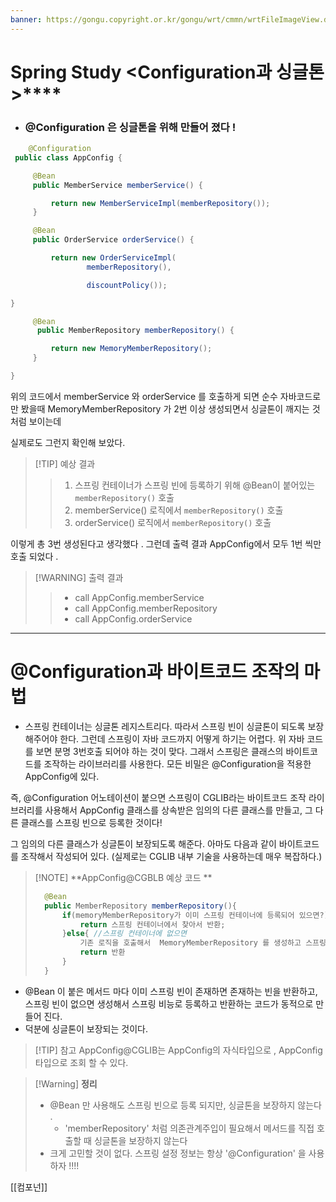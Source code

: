 ```yaml
---
banner: https://gongu.copyright.or.kr/gongu/wrt/cmmn/wrtFileImageView.do?wrtSn=11288959&filePath=L2Rpc2sxL25ld2RhdGEvMjAxNS8wMi9DTFM2OS9OVVJJXzAwMV8wNDQ1X251cmltZWRpYV8yMDE1MTIwMw==&thumbAt=Y&thumbSe=b_tbumb&wrtTy=10006
---
```

# Spring Study  <Configuration과 싱글톤 >****
- ### @Configuration 은 싱글톤을 위해 만들어 졌다 ! 

``` java
	@Configuration
 public class AppConfig {

     @Bean     
     public MemberService memberService() {

         return new MemberServiceImpl(memberRepository());
     }

     @Bean     
     public OrderService orderService() {

         return new OrderServiceImpl(
                 memberRepository(),

                 discountPolicy());

}

     @Bean    
      public MemberRepository memberRepository() {

         return new MemoryMemberRepository();
     }

}
```

위의 코드에서  memberService 와 orderService 를 호출하게 되면 순수 자바코드로만 봤을때 
MemoryMemberRepository 가 2번 이상 생성되면서 싱글톤이 깨지는 것 처럼 보이는데 

실제로도 그런지 확인해 보았다. 

> [!TIP] 예상 결과 
>>1. 스프링 컨테이너가 스프링 빈에 등록하기 위해 @Bean이 붙어있는 `memberRepository()` 호출
>>3. memberService() 로직에서 `memberRepository()` 호출
  >>3. orderService() 로직에서 `memberRepository()` 호출

이렇게 총 3번 생성된다고 생각했다 . 
그런데 출력 결과 AppConfig에서 모두 1번 씩만 호출 되었다 .

> [!WARNING] 출력 결과 
>>- call AppConfig.memberService
>>- call AppConfig.memberRepository
>>- call AppConfig.orderService



---
# @Configuration과 바이트코드 조작의 마법 

- 스프링 컨테이너는 싱글톤 레지스트리다. 따라서 스프링 빈이 싱글톤이 되도록 보장해주어야 한다. 그런데 스프링이 자바 코드까지 어떻게 하기는 어렵다. 위 자바 코드를 보면 분명 3번호출 되어야 하는 것이 맞다. 그래서 스프링은 클래스의 바이트코드를 조작하는 라이브러리를 사용한다. 모든 비밀은 @Configuration을 적용한 AppConfig에 있다. 

즉, @Configuration 어노테이션이 붙으면 스프링이 CGLIB라는 바이트코드 조작 라이브러리를 사용해서 AppConfig 클래스를 상속받은 임의의 다른 클래스를 만들고, 그 다른 클래스를 스프링 빈으로 등록한 것이다! 

그 임의의 다른 클래스가 싱글톤이 보장되도록 해준다. 아마도 다음과 같이 바이트코드를 조작해서 작성되어 있다. (실제로는 CGLIB 내부 기술을 사용하는데 매우 복잡하다.)


>[!NOTE] **AppConfig@CGBLB 예상 코드 **
> ``` java  
> 	@Bean 
> 	public MemberRepository memberRepository(){
> 		if(memoryMemberRepository가 이미 스프링 컨테이너에 등록되어 있으면?){
> 			return 스프링 컨테이너에서 찾아서 반환;
> 		}else{ //스프링 컨테이너에 없으면 
> 			기존 로직을 호출해서  MemoryMemberRepository 를 생성하고 스프링 컨테이너에 등록 
> 			return 반환 
> 		}
> 	}
> ```

- @Bean 이 붙은 메서드 마다 이미 스프링 빈이 존재하면 존재하는 빈을 반환하고, 스프링 빈이 없으면 생성해서 스프링 비능로 등록하고 반환하는 코드가 동적으로 만들어 진다.
- 덕분에 싱글톤이 보장되는 것이다. 
  
>[!TIP] 참고 
> AppConfig@CGLIB는 AppConfig의 자식타입으로 , AppConfig 타입으로 조회 할 수 있다. 

>[!Warning]  **정리**
> - @Bean 만 사용해도 스프링 빈으로 등록 되지만, 싱글톤을 보장하지 않는다 .
> 	- 'memberRepository' 처럼 의존관계주입이 필요해서 메서드를 직접 호출할 때 싱글톤을 보장하지 않는다
> - 크게 고민할 것이 없다. 스프링 설정 정보는 항상 '@Configuration' 을 사용하자 !!!!


[[컴포넌]]